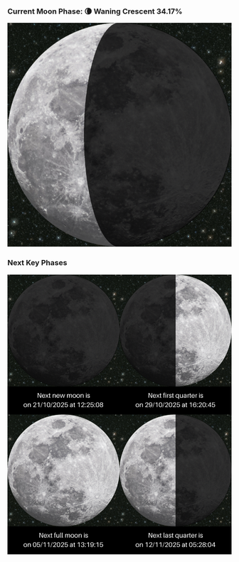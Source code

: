 ### Current Moon Phase: 🌘 Waning Crescent 34.17%
![Moon Phase](moonphase.png)
### Next Key Phases
![Gallery](gallery.png)